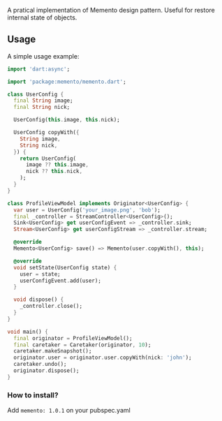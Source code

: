 A pratical implementation of Memento design pattern.
Useful for restore internal state of objects.

## Usage

A simple usage example:

```dart
import 'dart:async';

import 'package:memento/memento.dart';

class UserConfig {
  final String image;
  final String nick;

  UserConfig(this.image, this.nick);

  UserConfig copyWith({
    String image,
    String nick,
  }) {
    return UserConfig(
      image ?? this.image,
      nick ?? this.nick,
    );
  }
}

class ProfileViewModel implements Originator<UserConfig> {
  var user = UserConfig('your_image.png', 'bob');
  final _controller = StreamController<UserConfig>();
  Sink<UserConfig> get userConfigEvent => _controller.sink;
  Stream<UserConfig> get userConfigStream => _controller.stream;

  @override
  Memento<UserConfig> save() => Memento(user.copyWith(), this);

  @override
  void setState(UserConfig state) {
    user = state;
    userConfigEvent.add(user);
  }

  void dispose() {
    _controller.close();
  }
}

void main() {
  final originator = ProfileViewModel();
  final caretaker = Caretaker(originator, 10);
  caretaker.makeSnapshot();
  originator.user = originator.user.copyWith(nick: 'john');
  caretaker.undo();
  originator.dispose();
}

```

### How to install?

Add `memento: 1.0.1` on your pubspec.yaml
